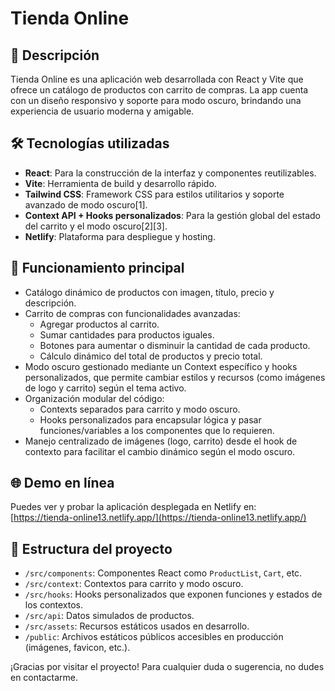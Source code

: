 # Tienda Online

## 📄 Descripción

Tienda Online es una aplicación web desarrollada con React y Vite que ofrece un catálogo de productos con carrito de compras. La app cuenta con un diseño responsivo y soporte para modo oscuro, brindando una experiencia de usuario moderna y amigable.

## 🛠 Tecnologías utilizadas

- **React**: Para la construcción de la interfaz y componentes reutilizables.  
- **Vite**: Herramienta de build y desarrollo rápido.  
- **Tailwind CSS**: Framework CSS para estilos utilitarios y soporte avanzado de modo oscuro[1].  
- **Context API + Hooks personalizados**: Para la gestión global del estado del carrito y el modo oscuro[2][3].  
- **Netlify**: Plataforma para despliegue y hosting.

## 🚀 Funcionamiento principal

- Catálogo dinámico de productos con imagen, título, precio y descripción.
- Carrito de compras con funcionalidades avanzadas:
  - Agregar productos al carrito.
  - Sumar cantidades para productos iguales.
  - Botones para aumentar o disminuir la cantidad de cada producto.
  - Cálculo dinámico del total de productos y precio total.
- Modo oscuro gestionado mediante un Context específico y hooks personalizados, que permite cambiar estilos y recursos (como imágenes de logo y carrito) según el tema activo.
- Organización modular del código:
  - Contexts separados para carrito y modo oscuro.
  - Hooks personalizados para encapsular lógica y pasar funciones/variables a los componentes que lo requieren.
- Manejo centralizado de imágenes (logo, carrito) desde el hook de contexto para facilitar el cambio dinámico según el modo oscuro.

## 🌐 Demo en línea

Puedes ver y probar la aplicación desplegada en Netlify en:  
[https://tienda-online13.netlify.app/](https://tienda-online13.netlify.app/)

## 📁 Estructura del proyecto

- `/src/components`: Componentes React como `ProductList`, `Cart`, etc.
- `/src/context`: Contextos para carrito y modo oscuro.
- `/src/hooks`: Hooks personalizados que exponen funciones y estados de los contextos.
- `/src/api`: Datos simulados de productos.
- `/src/assets`: Recursos estáticos usados en desarrollo.
- `/public`: Archivos estáticos públicos accesibles en producción (imágenes, favicon, etc.).



¡Gracias por visitar el proyecto! Para cualquier duda o sugerencia, no dudes en contactarme.

